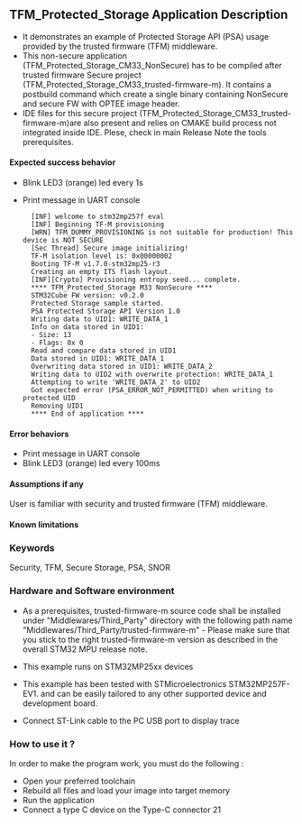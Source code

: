 ## <b>TFM_Protected_Storage Application Description</b>

-  It demonstrates an example of Protected Storage API (PSA) usage provided by the trusted firmware (TFM) middleware.
-  This non-secure application (TFM_Protected_Storage_CM33_NonSecure) has to be compiled after trusted firmware Secure project (TFM_Protected_Storage_CM33_trusted-firmware-m).
It contains a postbuild command which create a single binary containing NonSecure and secure FW with OPTEE image header.
-  IDE files for this secure project (TFM_Protected_Storage_CM33_trusted-firmware-m)are also present and relies on CMAKE build process not integrated inside IDE.
Plese, check in main Release Note the tools prerequisites.


####  <b>Expected success behavior</b>
- Blink LED3 (orange) led every 1s
- Print message in UART console 

        [INF] welcome to stm32mp257f eval
        [INF] Beginning TF-M provisioning
        [WRN] TFM_DUMMY_PROVISIONING is not suitable for production! This device is NOT SECURE
        [Sec Thread] Secure image initializing!
        TF-M isolation level is: 0x00000002
        Booting TF-M v1.7.0-stm32mp25-r3
        Creating an empty ITS flash layout.
        [INF][Crypto] Provisioning entropy seed... complete.
        **** TFM_Protected_Storage M33 NonSecure ****
        STM32Cube FW version: v0.2.0
        Protected Storage sample started.
        PSA Protected Storage API Version 1.0
        Writing data to UID1: WRITE_DATA_1
        Info on data stored in UID1:
        - Size: 13
        - Flags: 0x 0
        Read and compare data stored in UID1
        Data stored in UID1: WRITE_DATA_1
        Overwriting data stored in UID1: WRITE_DATA_2
        Writing data to UID2 with overwrite protection: WRITE_DATA_1
        Attempting to write 'WRITE_DATA_2' to UID2
        Got expected error (PSA_ERROR_NOT_PERMITTED) when writing to protected UID
        Removing UID1
        **** End of application ****

#### <b>Error behaviors</b>
- Print message in UART console 
- Blink LED3 (orange) led every 100ms


#### <b>Assumptions if any</b>

User is familiar with security and trusted firmware (TFM) middleware.

#### <b>Known limitations</b>


### <b>Keywords</b>

Security, TFM, Secure Storage, PSA, SNOR

### <b>Hardware and Software environment</b>

  - As a prerequisites, trusted-firmware-m source code shall be installed under "Middlewares/Third_Party" directory
  with the following path name "Middlewares/Third_Party/trusted-firmware-m" - Please make sure that you stick to the right
  trusted-firmware-m version as described in the overall STM32 MPU release note.
  - This example runs on STM32MP25xx devices
  - This example has been tested with STMicroelectronics STM32MP257F-EV1.
    and can be easily tailored to any other supported device and development board.

  - Connect ST-Link cable to the PC USB port to display trace

### <b>How to use it ?</b>

In order to make the program work, you must do the following :

 - Open your preferred toolchain
 - Rebuild all files and load your image into target memory
 - Run the application
 - Connect a type C device on the Type-C connector 21
